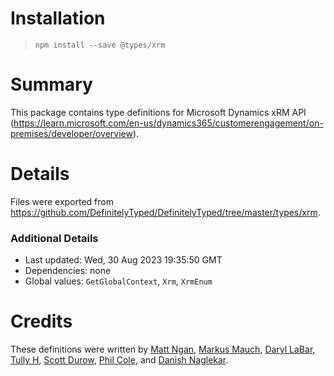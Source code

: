 # Installation
> `npm install --save @types/xrm`

# Summary
This package contains type definitions for Microsoft Dynamics xRM API (https://learn.microsoft.com/en-us/dynamics365/customerengagement/on-premises/developer/overview).

# Details
Files were exported from https://github.com/DefinitelyTyped/DefinitelyTyped/tree/master/types/xrm.

### Additional Details
 * Last updated: Wed, 30 Aug 2023 19:35:50 GMT
 * Dependencies: none
 * Global values: `GetGlobalContext`, `Xrm`, `XrmEnum`

# Credits
These definitions were written by [ Matt Ngan](https://github.com/mattngan), [Markus Mauch](https://github.com/markusmauch), [Daryl LaBar](https://github.com/daryllabar), [Tully H](https://github.com/clownwilleatme), [Scott Durow](https://github.com/scottdurow), [Phil Cole](https://github.com/filcole), and [Danish Naglekar](https://github.com/power-maverick).
